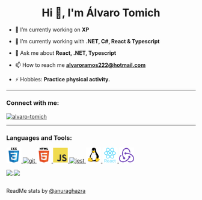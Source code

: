 <h1 align="center">Hi 👋, I'm Álvaro Tomich</h1>

- 🔭 I’m currently working on **XP**

- 🌱 I’m currently working with **.NET, C#, React & Typescript**

- 💬 Ask me about **React, .NET, Typescript**

- 📫 How to reach me **alvaroramos222@hotmail.com**

- ⚡ Hobbies: **Practice physical activity.**

<hr>

<h3 align="left">Connect with me:</h3>
<p align="left">
<a href="https://linkedin.com/in/alvaro-tomich" target="blank"><img align="center" src="https://raw.githubusercontent.com/rahuldkjain/github-profile-readme-generator/master/src/images/icons/Social/linked-in-alt.svg" alt="alvaro-tomich" height="30" width="40" /></a>
</p>

<hr>

<h3 align="left">Languages and Tools:</h3>
<p align="left"> <a href="https://www.w3schools.com/css/" target="_blank" rel="noreferrer"> <img src="https://raw.githubusercontent.com/devicons/devicon/master/icons/css3/css3-original-wordmark.svg" alt="css3" width="40" height="40"/> </a> <a href="https://git-scm.com/" target="_blank" rel="noreferrer"> <img src="https://www.vectorlogo.zone/logos/git-scm/git-scm-icon.svg" alt="git" width="40" height="40"/> </a> <a href="https://www.w3.org/html/" target="_blank" rel="noreferrer"> <img src="https://raw.githubusercontent.com/devicons/devicon/master/icons/html5/html5-original-wordmark.svg" alt="html5" width="40" height="40"/> </a> <a href="https://developer.mozilla.org/en-US/docs/Web/JavaScript" target="_blank" rel="noreferrer"> <img src="https://raw.githubusercontent.com/devicons/devicon/master/icons/javascript/javascript-original.svg" alt="javascript" width="40" height="40"/> </a> <a href="https://jestjs.io" target="_blank" rel="noreferrer"> <img src="https://www.vectorlogo.zone/logos/jestjsio/jestjsio-icon.svg" alt="jest" width="40" height="40"/> </a> <a href="https://www.linux.org/" target="_blank" rel="noreferrer"> <img src="https://raw.githubusercontent.com/devicons/devicon/master/icons/linux/linux-original.svg" alt="linux" width="40" height="40"/> </a> <a href="https://reactjs.org/" target="_blank" rel="noreferrer"> <img src="https://raw.githubusercontent.com/devicons/devicon/master/icons/react/react-original-wordmark.svg" alt="react" width="40" height="40"/> </a> <a href="https://redux.js.org" target="_blank" rel="noreferrer"> <img src="https://raw.githubusercontent.com/devicons/devicon/master/icons/redux/redux-original.svg" alt="redux" width="40" height="40"/> </a> </p>


<a target="_blank" href="https://github.com/thayscosta3">
  <img align="center" height="160" src="https://github-readme-stats.vercel.app/api?username=alvaro-tomich&show_icons=true&theme=dark&count_private=true&hide_border=true&include_all_commits=true" />
</a>
<a target="_blank" href="https://github.com/thayscosta3">
  <img align="center" height="160" src="https://github-readme-stats.vercel.app/api/top-langs/?username=alvaro-tomich&layout=compact&show_icons=true&hide_border=true&theme=dark&langs_count=10" />
</a>
<br></br>
<p align="left">
  ReadMe stats by 
  <a target="_blank" href="https://github.com/anuraghazra/github-readme-stats"> @anuraghazra</a>
</p>
